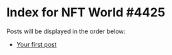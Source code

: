 # Index for NFT World #4425
Posts will be displayed in the order below:

- [Your first post](./001-first.md)

